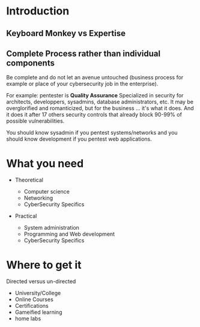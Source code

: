 # Introduction

## Keyboard Monkey vs Expertise

## Complete Process rather than individual components
Be complete and do not let an avenue untouched (business process for example or place of your cybersecurity job in the enterprise).

For example: pentester is **Quality Assurance** Specialized in security for architects, developpers, sysadmins, database administrators, etc. It may be overglorified and romanticized, but for the business ... it's what it does. And it does it after 17 others security controls that already block 90-99% of possible vulnerabilities.

You should know sysadmin if you pentest systems/networks and you should know development if you pentest web applications.

# What you need

- Theoretical
  - Computer science
  - Networking 
  - CyberSecurity Specifics

- Practical
  - System administration
  - Programming and Web development
  - CyberSecurity Specifics

# Where to get it

Directed versus un-directed

- University/College
- Online Courses
- Certifications
- Gameified learning
- home labs
